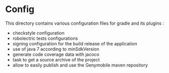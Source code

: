 Config
======

This directory contains various configuration files for gradle and its plugins :

  * checkstyle configuration
  * robolectric tests configurations
  * signing configuration for the build release of the application
  * use of java 7 according to minSdkVersion
  * generate code coverage data with jacoco
  * task to get a source archive of the project
  * allow to easily publish and use the Genymobile maven repository

